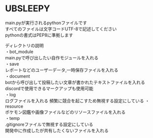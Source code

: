 # UBSLEEPY
main.pyが実行されるpythonファイルです  
すべてのファイルは文字コードUTF-8で記述してください  
pythonの書式はPEP8に準拠します  
  
ディレクトリの説明  
・bot_module  
main.pyで呼び出したい自作モジュールを入れる  
・save  
レポートなどのユーザーデータ,一時保存ファイルを入れる  
・document  
botから呼び出して投稿したい文章が書かれたテキストファイルを入れる  
discordで使用できるマークアップも使用可能  
・log  
ログファイルを入れる 頻繁に競合を起こすため無視する設定にしている
・resource  
ポケモン図鑑や画像ファイルなどのリソースファイルを入れる  
・temp  
.gitignoreファイルで無視する設定にしている  
開発中に作成したが共有したくないファイルを入れる

